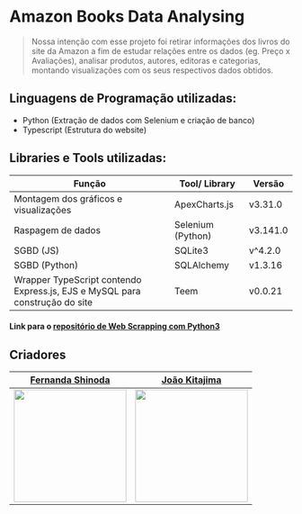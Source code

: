 # Amazon Books Data Analysing
> Nossa intenção com esse projeto foi retirar informações dos livros do site da Amazon a fim de estudar relações entre os dados (eg. Preço x Avaliações), analisar produtos, autores, editoras e categorias, montando visualizações com os seus respectivos dados obtidos.

## Linguagens de Programação utilizadas:
- Python (Extração de dados com Selenium e criação de banco)
- Typescript (Estrutura do website)

## Libraries e Tools utilizadas:
Função | Tool/ Library | Versão
--------- | ------ | ---------
Montagem dos gráficos e visualizações | ApexCharts.js | v3.31.0
Raspagem de dados | Selenium (Python) | v3.141.0
SGBD (JS) | SQLite3 | v^4.2.0 
SGBD (Python) | SQLAlchemy | v1.3.16
Wrapper TypeScript contendo Express.js, EJS e MySQL para construção do site | Teem | v0.0.21

#### Link para o [repositório de Web Scrapping com Python3](https://github.com/FShinoda/web-scraping-amazon-books.git)

## Criadores

|                             <a href="https://github.com/FShinoda" target="_blank">**Fernanda Shinoda**</a>                              | <a href="https://github.com/joao-kitajima" target="_blank">**João Kitajima**</a> |
| :--------------------------------------------------------------------------------------------------------------------------------------------: | :-------------------------------------------------------------------------------------------------: |
| <img class="avatar" src="https://avatars.githubusercontent.com/u/45886482?v=4" width="200"/> | <img class="avatar" src="https://avatars.githubusercontent.com/u/61888862?v=4" width="200"/> |
